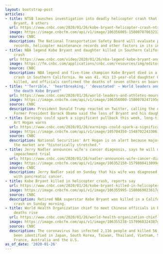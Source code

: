 ```yaml
---
layout: bootstrap-post
articles:
- title: NTSB launches investigation into deadly helicopter crash that killed Kobe
    Bryant, 8 others
  url: https://www.cnbc.com/2020/01/26/kobe-bryant-helicopter-crash-ntsb-sends-team-to-investigate.html
  image: https://image.cnbcfm.com/api/v1/image/106356005-15800707063212020-01-26t202307z_1429345448_rc2wne9h8z5e_rtrmadp_3_people-kobe-bryant.jpg?v=1580076983
  source: CNBC
  description: The National Transportation Safety Board will evaluate pilot training
    records, helicopter maintenance records and other factors in its investigation.
- title: NBA legend Kobe Bryant and daughter killed in Southern California helicopter
    crash
  url: https://www.cnbc.com/video/2020/01/26/nba-legend-kobe-bryant-and-daughter-killed-in-southern-california-helicopter-crash.html
  image: https://fm.cnbc.com/applications/cnbc.com/resources/img/editorial/2020/01/26/106356013-1580071914095gettyimages-499681918.600x400.jpeg
  source: CNBC
  description: NBA legend and five-time champion Kobe Bryant died in a helicopter
    crash in Southern California. He was 41. His 13-year-old daughter Gianna was also
    killed, and officials confirmed the deaths of seven others on board.
- title: "'Terrible,' 'heartbreaking,' 'devastated' — World leaders and athletes mourn
    the death Kobe Bryant"
  url: https://www.cnbc.com/2020/01/26/world-leaders-and-athletes-mourn-the-death-kobe-bryant.html
  image: https://image.cnbcfm.com/api/v1/image/106356000-1580070247195gettyimages-73617497.jpeg?v=1580070291
  source: CNBC
  description: President Donald Trump reacted on Twitter, calling the news "terrible."
    Former President Barack Obama said the loss of Bryant and his daughter was "heartbreaking."
- title: Earnings could spark a significant pullback this week, long-time market bull
    Art Hogan warns
  url: https://www.cnbc.com/2020/01/26/earnings-could-spark-a-significant-sell-off-art-hogan-warns.html
  image: https://image.cnbcfm.com/api/v1/image/105704350-1548702243306img_1183.jpg?v=1548702268
  source: CNBC
  description: National Securities' Art Hogan is on alert because major portions of
    the market are "historically stretched."
- title: Jerry Nadler announces wife's cancer diagnosis, says he will miss part of
    impeachment trial
  url: https://www.cnbc.com/2020/01/26/nadler-announces-wife-cancer-diagnosis-will-miss-part-of-impeachment.html
  image: https://image.cnbcfm.com/api/v1/image/106352150-1579808413099gettyimages-1195517556.jpeg?v=1579808465
  source: CNBC
  description: Jerry Nadler said on Sunday that his wife was diagnosed in December
    with pancreatic cancer.
- title: Kobe Bryant killed in helicopter crash, reports say
  url: https://www.cnbc.com/2020/01/26/kobe-bryant-killed-in-helicopter-crash-reports-say.html
  image: https://image.cnbcfm.com/api/v1/image/106355995-1580069023617gettyimages-1197978145.jpeg?v=1580069042
  source: CNBC
  description: Retired NBA superstar Kobe Bryant was killed in a California helicopter
    crash on Sunday morning.
- title: World Health Organization chief to meet Chinese officials in Beijing as coronavirus
    deaths rise
  url: https://www.cnbc.com/2020/01/26/world-health-organization-chief-to-meet-chinese-officials-in-beijing-as-coronavirus-deaths-rise.html
  image: https://image.cnbcfm.com/api/v1/image/106355238-1579960324387gettyimages-1196115554.jpeg?v=1579960399
  source: CNBC
  description: The coronavirus has infected 2,116 people and killed 56. Cases have
    been identified in Japan, South Korea, Taiwan, Thailand, Vietnam, Singapore, Nepal,
    France, Australia and the U.S.
as_of_date: '2020-01-26'
---
```


